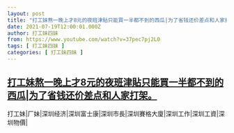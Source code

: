 ```yaml
---
layout: post
title: "打工妹熬一晚上才8元的夜班津貼只能買一半都不到的西瓜|为了省钱还价差点和人家打架。"
date: 2021-07-19T12:00:01.000Z
author: 打工妹四妹
from: https://www.youtube.com/watch?v=37pec7pj2L0
tags: [ 打工妹四妹 ]
categories: [ 打工妹四妹 ]
---
```

<!--1626696001000-->
[打工妹熬一晚上才8元的夜班津貼只能買一半都不到的西瓜|为了省钱还价差点和人家打架。](https://www.youtube.com/watch?v=37pec7pj2L0)
------

<div>
打工妹|厂妹|深圳经济|深圳富士康|深圳市長|深圳賽格大廈|深圳工作|深圳工資|深圳物價|
</div>
